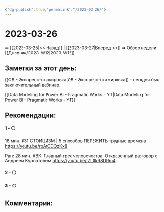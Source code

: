 ```yaml
---
{"dg-publish":true,"permalink":"/2023-03-26/"}
---
```


# 2023-03-26

⬅  [[2023-03-25\|<<  Назад]] | [[2023-03-27\|Вперед >>]]  ➡
Обзор недели: [[Дневник/2023-W12\|2023-W12]]


## Заметки за этот день:
[[ОБ - Экспресс-стажировка\|ОБ - Экспресс-стажировка]] - сегодня был заключительный вебинар.

[[Data Modeling for Power BI - Pragmatic Works - YT\|Data Modeling for Power BI - Pragmatic Works - YT]]


## Рекомендации:

#### 1 - ⚪ 
18 мин. #31 СТОИЦИЗМ | 5 способов ПЕРЕЖИТЬ трудные времена
https://youtu.be/roAfCDQzKx8

Ран: 28 мин. АВК: Главный грех человечества. Откровенный разговор с Андреем Курпатовым
https://youtu.be/lZL0kR8DRm4


#### 2 - ⚪ 

#### 3 - ⚪ 


## Комментарии:
